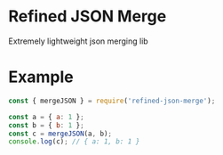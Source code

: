 # Refined JSON Merge
 Extremely lightweight json merging lib

# Example
 ```js
 const { mergeJSON } = require('refined-json-merge');

 const a = { a: 1 };
 const b = { b: 1 };
 const c = mergeJSON(a, b);
 console.log(c); // { a: 1, b: 1 }
 ```